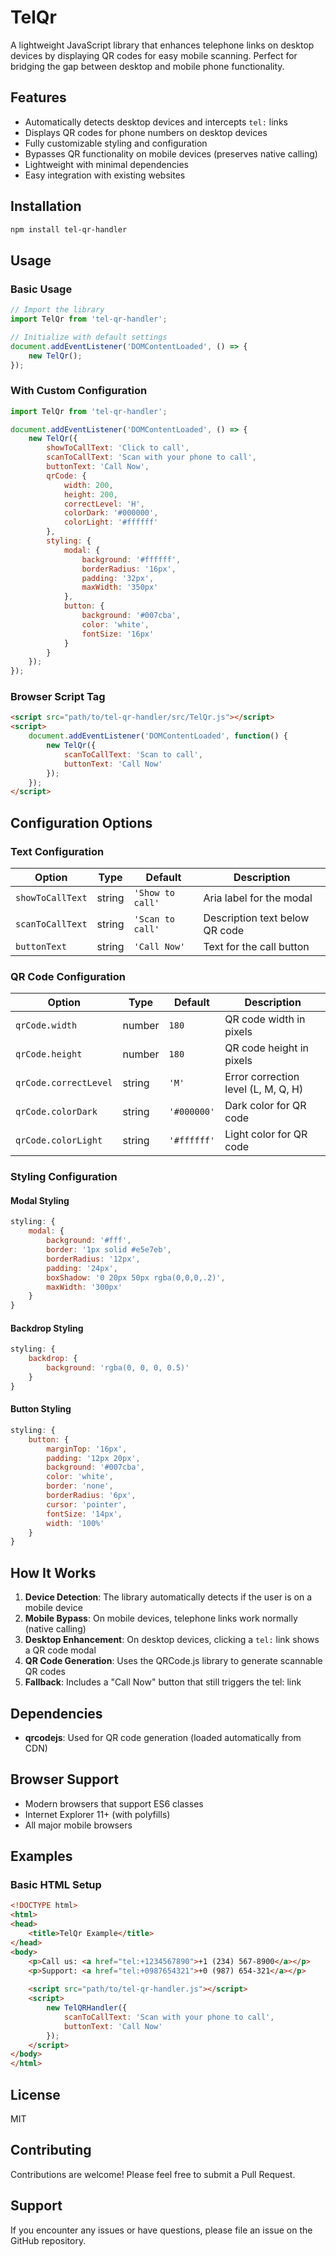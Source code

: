 # TelQr

A lightweight JavaScript library that enhances telephone links on desktop devices by displaying QR codes for easy mobile scanning. Perfect for bridging the gap between desktop and mobile phone functionality.

## Features

- Automatically detects desktop devices and intercepts `tel:` links
- Displays QR codes for phone numbers on desktop devices
- Fully customizable styling and configuration
- Bypasses QR functionality on mobile devices (preserves native calling)
- Lightweight with minimal dependencies
- Easy integration with existing websites

## Installation

```bash
npm install tel-qr-handler
```

## Usage

### Basic Usage

```javascript
// Import the library
import TelQr from 'tel-qr-handler';

// Initialize with default settings
document.addEventListener('DOMContentLoaded', () => {
    new TelQr();
});
```

### With Custom Configuration

```javascript
import TelQr from 'tel-qr-handler';

document.addEventListener('DOMContentLoaded', () => {
    new TelQr({
        showToCallText: 'Click to call',
        scanToCallText: 'Scan with your phone to call',
        buttonText: 'Call Now',
        qrCode: {
            width: 200,
            height: 200,
            correctLevel: 'H',
            colorDark: '#000000',
            colorLight: '#ffffff'
        },
        styling: {
            modal: {
                background: '#ffffff',
                borderRadius: '16px',
                padding: '32px',
                maxWidth: '350px'
            },
            button: {
                background: '#007cba',
                color: 'white',
                fontSize: '16px'
            }
        }
    });
});
```

### Browser Script Tag

```html
<script src="path/to/tel-qr-handler/src/TelQr.js"></script>
<script>
    document.addEventListener('DOMContentLoaded', function() {
        new TelQr({
            scanToCallText: 'Scan to call',
            buttonText: 'Call Now'
        });
    });
</script>
```

## Configuration Options

### Text Configuration

| Option | Type | Default | Description |
|--------|------|---------|-------------|
| `showToCallText` | string | `'Show to call'` | Aria label for the modal |
| `scanToCallText` | string | `'Scan to call'` | Description text below QR code |
| `buttonText` | string | `'Call Now'` | Text for the call button |

### QR Code Configuration

| Option | Type | Default | Description |
|--------|------|---------|-------------|
| `qrCode.width` | number | `180` | QR code width in pixels |
| `qrCode.height` | number | `180` | QR code height in pixels |
| `qrCode.correctLevel` | string | `'M'` | Error correction level (L, M, Q, H) |
| `qrCode.colorDark` | string | `'#000000'` | Dark color for QR code |
| `qrCode.colorLight` | string | `'#ffffff'` | Light color for QR code |

### Styling Configuration

#### Modal Styling
```javascript
styling: {
    modal: {
        background: '#fff',
        border: '1px solid #e5e7eb',
        borderRadius: '12px',
        padding: '24px',
        boxShadow: '0 20px 50px rgba(0,0,0,.2)',
        maxWidth: '300px'
    }
}
```

#### Backdrop Styling
```javascript
styling: {
    backdrop: {
        background: 'rgba(0, 0, 0, 0.5)'
    }
}
```

#### Button Styling
```javascript
styling: {
    button: {
        marginTop: '16px',
        padding: '12px 20px',
        background: '#007cba',
        color: 'white',
        border: 'none',
        borderRadius: '6px',
        cursor: 'pointer',
        fontSize: '14px',
        width: '100%'
    }
}
```

## How It Works

1. **Device Detection**: The library automatically detects if the user is on a mobile device
2. **Mobile Bypass**: On mobile devices, telephone links work normally (native calling)
3. **Desktop Enhancement**: On desktop devices, clicking a `tel:` link shows a QR code modal
4. **QR Code Generation**: Uses the QRCode.js library to generate scannable QR codes
5. **Fallback**: Includes a "Call Now" button that still triggers the tel: link

## Dependencies

- **qrcodejs**: Used for QR code generation (loaded automatically from CDN)

## Browser Support

- Modern browsers that support ES6 classes
- Internet Explorer 11+ (with polyfills)
- All major mobile browsers

## Examples

### Basic HTML Setup

```html
<!DOCTYPE html>
<html>
<head>
    <title>TelQr Example</title>
</head>
<body>
    <p>Call us: <a href="tel:+1234567890">+1 (234) 567-8900</a></p>
    <p>Support: <a href="tel:+0987654321">+0 (987) 654-321</a></p>
    
    <script src="path/to/tel-qr-handler.js"></script>
    <script>
        new TelQRHandler({
            scanToCallText: 'Scan with your phone to call',
            buttonText: 'Call Now'
        });
    </script>
</body>
</html>
```

## License

MIT

## Contributing

Contributions are welcome! Please feel free to submit a Pull Request.

## Support

If you encounter any issues or have questions, please file an issue on the GitHub repository.